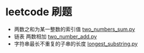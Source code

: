 # leetcode 刷题

* 两数之和为某一整数的索引值 [two_numbers_sum.py](https://github.com/clnFind/DayDayAlgorithm/blob/master/leetcode/two_numbers_sum.py)
* 链表 两数相加 [two_number_add.py](https://github.com/clnFind/DayDayAlgorithm/blob/master/leetcode/two_number_add.py)
* 字符串最长不重复的子串的长度 [longest_substring.py](https://github.com/clnFind/DayDayAlgorithm/blob/master/leetcode/longest_substring.py)
